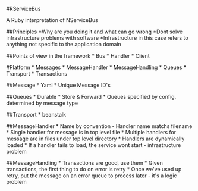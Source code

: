 #RServiceBus

A Ruby interpretation of NServiceBus

##Principles
	*Why are you doing it and what can go wrong
	*Dont solve infrastructure problems with software
		*Infrastructure in this case refers to anything not specific to the application domain

##Points of view in the framework
	* Bus
	* Handler
	* Client

#Platform
	* Messages
	* MessageHandler
	* MessageHandling
	* Queues
	* Transport
	* Transactions

##Message
	* Yaml
	* Unique Message ID's

##Queues
	* Durable
	* Store & Forward
	* Queues specified by config, determined by message type

##Transport
	* beanstalk

##MessageHandler
	* Name by convention - Handler name matchs filename
	* Single handler for message is in top level file
	* Multiple handlers for message are in files under top level directory
	* Handlers are dynamically loaded
	* If a handler fails to load, the service wont start - infrastructure problem

##MessageHandling
	* Transactions are good, use them
	* Given transactions, the first thing to do on error is retry
 	* Once we've used up retry, put the message on an error queue to process later - it's a logic problem	
	
